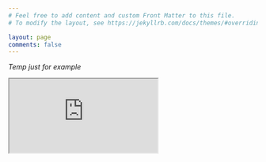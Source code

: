 ```yaml
---
# Feel free to add content and custom Front Matter to this file.
# To modify the layout, see https://jekyllrb.com/docs/themes/#overriding-theme-defaults

layout: page
comments: false
---
```

*Temp just for example*
<iframe src="https://docs.google.com/spreadsheets/d/e/2PACX-1vSX056malWaVaBK65YzwcQslJ6yCiMtiybr8G6FynLzUTJzuj4JWDdZFMha9LqtCpYmonIs6vfNJJeS/pubhtml?widget=true&amp;headers=false"

    frameBorder="0"
    scrolling="auto"
    height="720px"
    width="800px"

></iframe>
